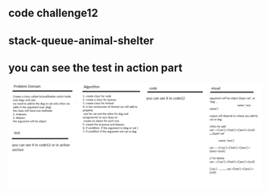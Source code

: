 ## code challenge12

## stack-queue-animal-shelter

## you can see the test in action part 

![](../imges/code12.png)